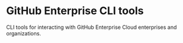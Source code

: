 # GitHub Enterprise CLI tools

CLI tools for interacting with GitHub Enterprise Cloud enterprises and organizations.